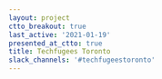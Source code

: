 ```yaml
---
layout: project
ctto_breakout: true
last_active: '2021-01-19'
presented_at_ctto: true
title: Techfugees Toronto
slack_channels: '#techfugeestoronto'
---
```


